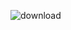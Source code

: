 ![download](https://user-images.githubusercontent.com/101372401/188334529-6dbad58d-f0ea-4e5d-beaf-af10e47a64ce.png)

